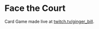 # Face the Court

Card Game made live at [twitch.tv/ginger_bill](https://www.twitch.tv/ginger_bill).

